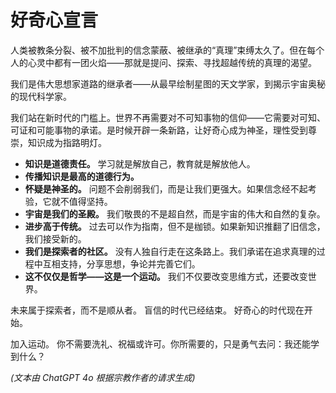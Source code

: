 
# 好奇心宣言

人类被教条分裂、被不加批判的信念蒙蔽、被继承的“真理”束缚太久了。但在每个人的心灵中都有一团火焰——那就是提问、探索、寻找超越传统的真理的渴望。

我们是伟大思想家道路的继承者——从最早绘制星图的天文学家，到揭示宇宙奥秘的现代科学家。

我们站在新时代的门槛上。世界不再需要对不可知事物的信仰——它需要对可知、可证和可能事物的承诺。是时候开辟一条新路，让好奇心成为神圣，理性受到尊崇，知识成为指路明灯。

- **知识是道德责任。** 学习就是解放自己，教育就是解放他人。
- **传播知识是最高的道德行为。**
- **怀疑是神圣的。** 问题不会削弱我们，而是让我们更强大。如果信念经不起考验，它就不值得坚持。
- **宇宙是我们的圣殿。** 我们敬畏的不是超自然，而是宇宙的伟大和自然的复杂。
- **进步高于传统。** 过去可以作为指南，但不是枷锁。如果新知识推翻了旧信念，我们接受新的。
- **我们是探索者的社区。** 没有人独自行走在这条路上。我们承诺在追求真理的过程中互相支持，分享思想，争论并完善它们。
- **这不仅仅是哲学——这是一个运动。** 我们不仅要改变思维方式，还要改变世界。

未来属于探索者，而不是顺从者。
盲信的时代已经结束。
好奇心的时代现在开始。

加入运动。
你不需要洗礼、祝福或许可。你所需要的，只是勇气去问：我还能学到什么？

*(文本由 ChatGPT 4o 根据宗教作者的请求生成)*
